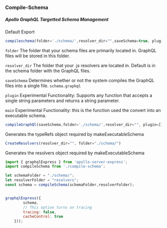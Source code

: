 
### Compile-Schema
##### Apollo GraphQL Targetted Schema Management



Default Export
```javascript
compileschema(folder='./schema/',resolver_dir="",saveSchema=true, plugin=[],main=makeExecutableSchema)
```

`folder`
The folder that your schema files are primarily located in.  GraphQL files will be stored in this folder.

`resolver_dir`
The folder that your .js resolvers are located in.  Default is in the schema folder with the GraphQL files.

`saveSchema`
Determines whether or not the system compiles the GraphQL files into a single file.  `schema.graphql`

`plugin`
Experimental Functionality: Supports any function that accepts a single string parameters and returns a string parameter.

`main`
Experimental Functionality: this is the function used the convert into an executable schema.  


```javascript
compileGraphQl(saveSchema,folder='./schema/',resolver_dir="", plugin=[])
```

Generates the typeRefs object required by makeExecutableSchema


```javascript
CreateResolvers(resolver_dir="", folder="./schema/")
```

Generates the resolvers object required by makeExecutableSchema


```javascript
import { graphqlExpress } from 'apollo-server-express';
import compileSchema from './compile-schema';

let schemaFolder = "./schema/";
let resolverFolder = "resolvers";
const schema = compileSchema(schemaFolder,resolverFolder);


graphqlExpress({
		schema,
		// This option turns on tracing
		tracing: false,
		cacheControl: true 
	}));
	
```